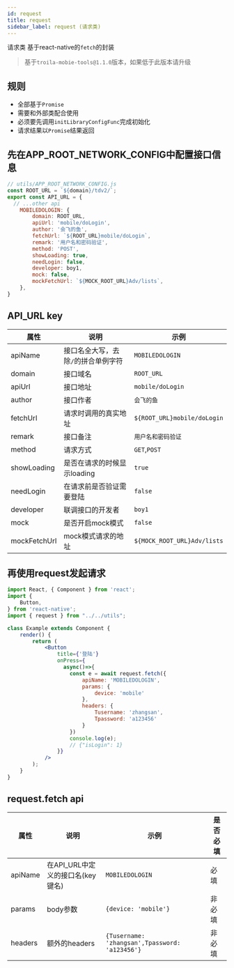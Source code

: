 ```yaml
---
id: request
title: request
sidebar_label: request (请求类)
---
```


请求类
基于react-native的`fetch`的封装
>基于`troila-mobie-tools@1.1.0`版本，如果低于此版本请升级

## 规则
- 全部基于`Promise`
- 需要和外部类配合使用
- 必须要先调用`initLibraryConfigFunc`完成初始化
- 请求结果以`Promise`结果返回



## 先在APP_ROOT_NETWORK_CONFIG中配置接口信息

```jsx
// utils/APP_ROOT_NETWORK_CONFIG.js
const ROOT_URL = `${domain}/tdv2/`;
export const API_URL = {
  // ...other api
	MOBILEDOLOGIN: {
		domain: ROOT_URL,
		apiUrl: 'mobile/doLogin',
		author: '会飞的鱼',
		fetchUrl: `${ROOT_URL}mobile/doLogin`,
		remark: '用户名和密码验证',
		method: 'POST',
		showLoading: true,
		needLogin: false,
		developer: boy1,
		mock: false,
		mockFetchUrl: `${MOCK_ROOT_URL}Adv/lists`,
	},
}
```



## API_URL key

属性 | 说明 | 示例 
----|-----|------
| apiName | 接口名全大写，去除`/`的拼合单例字符 | `MOBILEDOLOGIN` 
| domain | 接口域名 |  `ROOT_URL`
| apiUrl | 接口地址 | `mobile/doLogin`   
| author | 接口作者 | `会飞的鱼`   
| fetchUrl | 请求时调用的真实地址 | `${ROOT_URL}mobile/doLogin`   
| remark | 接口备注 | `用户名和密码验证`   
| method | 请求方式 | `GET`,`POST`   
| showLoading | 是否在请求的时候显示loading | `true`   
| needLogin | 在请求前是否验证需要登陆 | `false`   
| developer | 联调接口的开发者 | `boy1`   
| mock | 是否开启mock模式 | `false`   
| mockFetchUrl | mock模式请求的地址 | `${MOCK_ROOT_URL}Adv/lists`   

## 再使用request发起请求

```jsx
import React, { Component } from 'react';
import {
    Button,
} from 'react-native';
import { request } from "../../utils";

class Example extends Component {
    render() {
        return (
            <Button
                title={'登陆'}
                onPress={
                  async()=>{
                    const e = await request.fetch({
                        apiName: 'MOBILEDOLOGIN',
                        params: {
                            device: 'mobile'
                        },
                        headers: {
                            Tusername: 'zhangsan',
                            Tpassword: 'a123456'
                        }
                    })
                    console.log(e);
                    // {"isLogin": 1}
                }}
            />
        );
    }
}
```


## request.fetch api

属性 | 说明 | 示例 | 是否必填 
----|-----|------ |------
| apiName | 在API_URL中定义的接口名(key键名) | `MOBILEDOLOGIN`  |  必填
| params | body参数 |  `{device: 'mobile'}`  |  非必填
| headers | 额外的headers | `{Tusername: 'zhangsan',Tpassword: 'a123456'}`   |  非必填